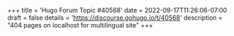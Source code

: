 +++
title = 'Hugo Forum Topic #40568'
date = 2022-09-17T11:26:06-07:00
draft = false
details = 'https://discourse.gohugo.io/t/40568'
description = "404 pages on localhost for multilingual site"
+++
